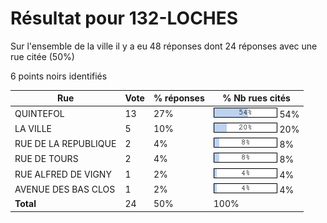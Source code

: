 # Résultat pour 132-LOCHES

Sur l'ensemble de la ville il y a eu 48 réponses dont 24 réponses avec une rue citée (50%)

6 points noirs identifiés

| Rue | Vote | % réponses | % Nb rues cités|
|-----|------|------------|----------------|
| QUINTEFOL | 13 | 27% | <img src="../../img/bar_54.gif" />&nbsp;54%|
| LA VILLE | 5 | 10% | <img src="../../img/bar_20.gif" />&nbsp;20%|
| RUE DE LA REPUBLIQUE | 2 | 4% | <img src="../../img/bar_8.gif" />&nbsp;8%|
| RUE DE TOURS | 2 | 4% | <img src="../../img/bar_8.gif" />&nbsp;8%|
| RUE ALFRED DE VIGNY | 1 | 2% | <img src="../../img/bar_4.gif" />&nbsp;4%|
| AVENUE DES BAS CLOS | 1 | 2% | <img src="../../img/bar_4.gif" />&nbsp;4%|
| **Total** | 24 | 50% | 100%|
